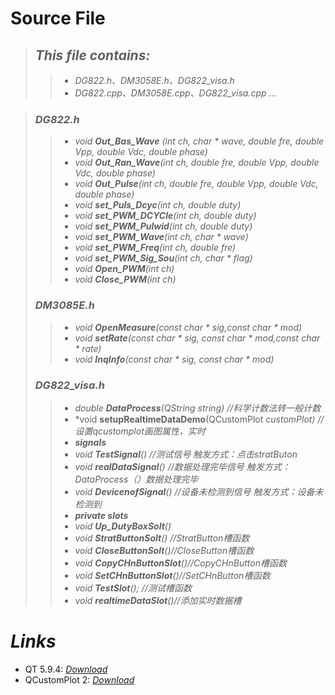 # Source File
> ## *This file contains:*  
  >> * *DG822.h、DM3058E.h、DG822_visa.h*  
  >> * *DG822.cpp、DM3058E.cpp、DG822_visa.cpp ...*  
   
> ### *DG822.h*   
 >> *  *void **Out\_Bas\_Wave** (int ch, char * wave, double fre, double Vpp, double Vdc, double phase)*     
 >> *  *void **Out\_Ran\_Wave**(int ch, double fre, double Vpp, double Vdc, double phase)*   
 >> * *void **Out\_Pulse**(int ch, double fre, double Vpp, double Vdc, double phase)*    
 >> * *void **set\_Puls_Dcyc**(int ch, double duty)*    
 >> * *void **set\_PWM\_DCYCle**(int ch, double duty)*  
 >> * *void **set\_PWM\_Pulwid**(int ch, double duty)*  
 >> * *void **set\_PWM\_Wave**(int ch, char * wave)*  
 >> * *void **set\_PWM\_Freq**(int ch, double fre)*    
 >> *	*void **set\_PWM\_Sig\_Sou**(int ch, char * flag)*  
 >> *	*void **Open\_PWM**(int ch)*  
 >> *	*void **Close\_PWM**(int ch)*  
> ### *DM3085E.h*
 >> * *void **OpenMeasure**(const char * sig,const char * mod)*    	
 >> * *void **setRate**(const char * sig, const char * mod,const char * rate)*  
 >> * *void **InqInfo**(const char * sig, const char * mod)*  
> ### *DG822\_visa.h*  
 >> * *double **DataProcess**(QString string) //科学计数法转一般计数*  
 >> * *void **setupRealtimeDataDemo**(QCustomPlot *customPlot)	//设置qcustomplot画图属性，实时*    
 >> * ***signals***   
 >> * *void **TestSignal**()	//测试信号  触发方式：点击stratButon*  
 >> * *void **realDataSignal**()	//数据处理完毕信号 触发方式：DataProcess（）数据处理完毕*  
 >> * *void **DevicenofSignal**() //设备未检测到信号 触发方式：设备未检测到*  
 >> * ***private slots***  
 >> * *void **Up\_DutyBoxSolt**()*   
 >> * *void **StratButtonSolt**() //StratButton槽函数*  
 >> * *void **CloseButtonSolt**()//CloseButton槽函数*   
 >> * *void **CopyCHnButtonSlot**()//CopyCHnButton槽函数*  
 >> * *void **SetCHnButtonSlot**()//SetCHnButton槽函数*  
 >> * *void **TestSlot**();		//测试槽函数*  
 >> * *void **realtimeDataSlot**()//添加实时数据槽*  
# *Links*  

* QT 5.9.4:  *[Download](http://download.qt.io/archive/qt/5.9/5.9.4/)*
* QCustomPlot 2:  *[Download](https://www.qcustomplot.com/index.php/download)*
